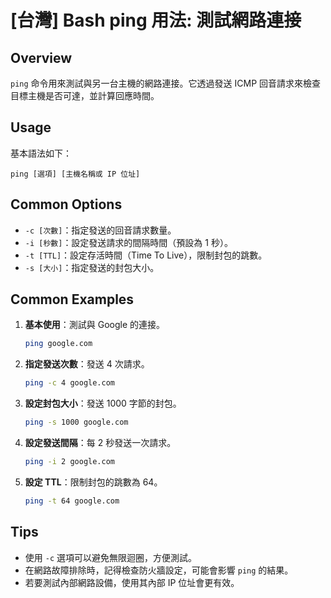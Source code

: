 # [台灣] Bash ping 用法: 測試網路連接

## Overview
`ping` 命令用來測試與另一台主機的網路連接。它透過發送 ICMP 回音請求來檢查目標主機是否可達，並計算回應時間。

## Usage
基本語法如下：
```
ping [選項] [主機名稱或 IP 位址]
```

## Common Options
- `-c [次數]`：指定發送的回音請求數量。
- `-i [秒數]`：設定發送請求的間隔時間（預設為 1 秒）。
- `-t [TTL]`：設定存活時間（Time To Live），限制封包的跳數。
- `-s [大小]`：指定發送的封包大小。

## Common Examples
1. **基本使用**：測試與 Google 的連接。
   ```bash
   ping google.com
   ```

2. **指定發送次數**：發送 4 次請求。
   ```bash
   ping -c 4 google.com
   ```

3. **設定封包大小**：發送 1000 字節的封包。
   ```bash
   ping -s 1000 google.com
   ```

4. **設定發送間隔**：每 2 秒發送一次請求。
   ```bash
   ping -i 2 google.com
   ```

5. **設定 TTL**：限制封包的跳數為 64。
   ```bash
   ping -t 64 google.com
   ```

## Tips
- 使用 `-c` 選項可以避免無限迴圈，方便測試。
- 在網路故障排除時，記得檢查防火牆設定，可能會影響 `ping` 的結果。
- 若要測試內部網路設備，使用其內部 IP 位址會更有效。